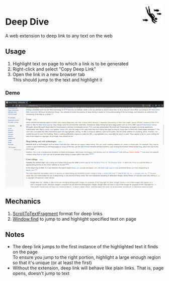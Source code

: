 <img align="right" width="75" height="75" src="./src/icons/deep-dive-96.png">

# Deep Dive

A web extension to deep link to any text on the web

## Usage

1. Highlight text on page to which a link is to be generated
2. Right-click and select "Copy Deep Link"
3. Open the link in a new browser tab<br />
   This should jump to the text and highlight it

### Demo
![](./demo.gif)

## Mechanics

1. [ScrollToTextFragment](https://github.com/WICG/ScrollToTextFragment#tldr) format for deep links
2. [Window.find](https://developer.mozilla.org/en-US/docs/Web/API/Window/find) to jump to and highlight specified text on page


## Notes

* The deep link jumps to the first instance of the highlighted text it finds on the page <br />
  To ensure you jump to the right portion, highlight a large enough region so that it's unique (or at least the first)
* Without the extension, deep link will behave like plain links. That is, page opens, doesn't jump to text

